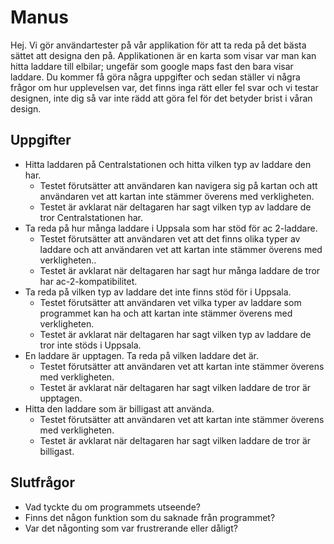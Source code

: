# Manus
Hej. Vi gör användartester på vår applikation för att ta reda på det bästa sättet att designa den på. Applikationen är en karta som visar var man kan hitta laddare till elbilar; ungefär som google maps fast den bara visar laddare. Du kommer få göra några uppgifter och sedan ställer vi några frågor om hur upplevelsen var, det finns inga rätt eller fel svar och vi testar designen, inte dig så var inte rädd att göra fel för det betyder brist i våran design.

## Uppgifter
- Hitta laddaren på Centralstationen och hitta vilken typ av laddare den har.
  - Testet förutsätter att användaren kan navigera sig på kartan och att användaren vet att kartan inte stämmer överens med verkligheten.
  - Testet är avklarat när deltagaren har sagt vilken typ av laddare de tror Centralstationen har.
- Ta reda på hur många laddare i Uppsala som har stöd för ac 2-laddare.
  - Testet förutsätter att användaren vet att det finns olika typer av laddare och att användaren vet att kartan inte stämmer överens med verkligheten..
  - Testet är avklarat när deltagaren har sagt hur många laddare de tror har ac-2-kompatibilitet.
- Ta reda på vilken typ av laddare det inte finns stöd för i Uppsala.
  - Testet förutsätter att användaren vet vilka typer av laddare som programmet kan ha och att kartan inte stämmer överens med verkligheten.
  - Testet är avklarat när deltagaren har sagt vilken typ av laddare de tror inte stöds i Uppsala.
- En laddare är upptagen. Ta reda på vilken laddare det är.
  - Testet förutsätter att användaren vet att kartan inte stämmer överens med verkligheten.
  - Testet är avklarat när deltagaren har sagt vilken laddare de tror är upptagen.
- Hitta den laddare som är billigast att använda.
  - Testet förutsätter att användaren vet att kartan inte stämmer överens med verkligheten.
  - Testet är avklarat när deltagaren har sagt vilken laddare de tror är billigast.



## Slutfrågor
- Vad tyckte du om programmets utseende?
- Finns det någon funktion som du saknade från programmet?
- Var det någonting som var frustrerande eller dåligt?
